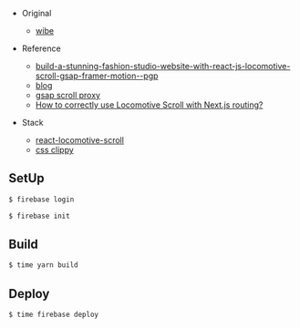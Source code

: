 - Original

  - [wibe](https://wibe-studio.netlify.app/)

- Reference

  - [build-a-stunning-fashion-studio-website-with-react-js-locomotive-scroll-gsap-framer-motion--pgp](https://www.youtube.com/watch?v=Ra1Fsa9YJCk)
  - [blog](https://dev.to/codebucks/build-a-stunning-fashion-studio-website-with-react-js-locomotive-scroll-gsap-framer-motion--pgp)
  - [gsap scroll proxy](<https://greensock.com/docs/v3/Plugins/ScrollTrigger/static.scrollerProxy()>)
  - [How to correctly use Locomotive Scroll with Next.js routing?](https://stackoverflow.com/a/68348642/15972569)

- Stack
  - [react-locomotive-scroll](https://www.npmjs.com/package/react-locomotive-scroll)
  - [css clippy](https://bennettfeely.com/clippy/)

## SetUp

```bash
$ firebase login

$ firebase init
```

## Build

```bash
$ time yarn build
```

## Deploy

```bash
$ time firebase deploy
```
